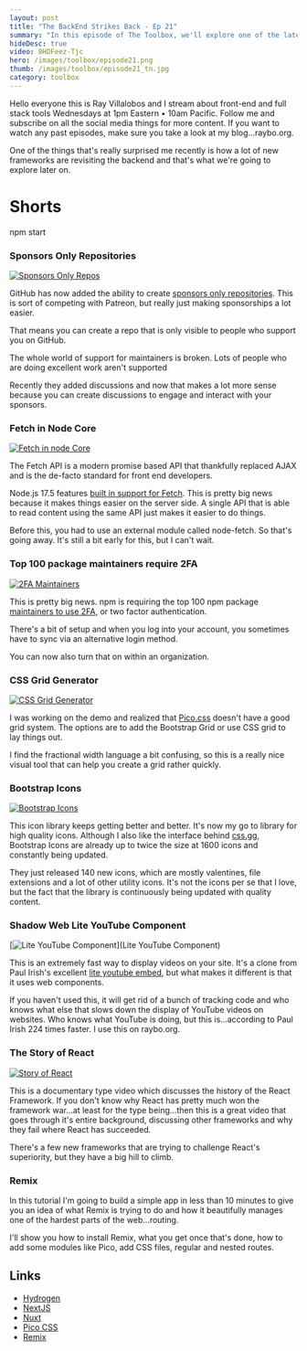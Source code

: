 ```yaml
---
layout: post
title: "The BackEnd Strikes Back - Ep 21"
summary: "In this episode of The Toolbox, we'll explore one of the latest regressions that's a trend in the world of web development. Thankfully it's not the return of table layouts. I'm talking about the return of the backend...and yes...it's coming back with a vengance. The pace of the web is relentless...and that's why you need...The Toolbox."
hideDesc: true
video: 8HDFeez-Tjc
hero: /images/toolbox/episode21.png
thumb: /images/toolbox/episode21_tn.jpg
category: toolbox
---
```


Hello everyone this is Ray Villalobos and I stream about front-end and full stack tools Wednesdays at 1pm Eastern • 10am Pacific. Follow me and subscribe on all the social media things for more content. If you want to watch any past episodes, make sure you take a look at my blog...raybo.org.

One of the things that's really surprised me recently is how a lot of new frameworks are revisiting the backend and that's what we're going to explore later on.

# Shorts

npm start

### Sponsors Only Repositories

[![Sponsors Only Repos](https://github.blog/wp-content/uploads/2019/05/Sponsors-1200x630-X2.png)](https://github.blog/2022-02-02-new-sponsors-only-repositories-custom-amounts-and-more/)

GitHub has now added the ability to create [sponsors only repositories](). This is sort of competing with Patreon, but really just making sponsorships a lot easier.

That means you can create a repo that is only visible to people who support you on GitHub.

The whole world of support for maintainers is broken. Lots of people who are doing excellent work aren't supported

Recently they added discussions and now that makes a lot more sense because you can create discussions to engage and interact with your sponsors.

### Fetch in Node Core

[![Fetch in node Core](../images/toolbox/2022-02-13_18-45-52.png)](https://fusebit.io/blog/node-fetch/)

The Fetch API is a modern promise based API that thankfully replaced AJAX and is the de-facto standard for front end developers.

Node.js 17.5 features [built in support for Fetch](https://fusebit.io/blog/node-fetch). This is pretty big news because it makes things easier on the server side. A single API that is able to read content using the same API just makes it easier to do things.

Before this, you had to use an external module called node-fetch. So that's going away. It's still a bit early for this, but I can't wait.

### Top 100 package maintainers require 2FA

[![2FA Maintainers](../images/toolbox/2022-02-13_18-47-36.png)](https://github.blog/2022-02-01-top-100-npm-package-maintainers-require-2fa-additional-security/)

This is pretty big news. npm is requiring the top 100 npm package [maintainers to use 2FA](https://github.blog/2022-02-01-top-100-npm-package-maintainers-require-2fa-additional-security), or two factor authentication.

There's a bit of setup and when you log into your account, you sometimes have to sync via an alternative login method.

You can now also turn that on within an organization.

### CSS Grid Generator

[![CSS Grid Generator](../images/toolbox/2022-02-13_23-23-23.png)](https://cssgrid-generator.netlify.app/)

I was working on the demo and realized that [Pico.css](https://picocss.com/) doesn't have a good grid system. The options are to add the Bootstrap Grid or use CSS grid to lay things out.

I find the fractional width language a bit confusing, so this is a really nice visual tool that can help you create a grid rather quickly.

### Bootstrap Icons

[![Bootstrap Icons](../images/toolbox/2022-02-13_23-29-27.png)](https://icons.getbootstrap.com/)

This icon library keeps getting better and better. It's now my go to library for high quality icons. Although I also like the interface behind [css.gg](https://css.gg/), Bootstrap Icons are already up to twice the size at 1600 icons and constantly being updated.

They just released 140 new icons, which are mostly valentines, file extensions and a lot of other utility icons. It's not the icons per se that I love, but the fact that the library is continuously being updated with quality content.

### Shadow Web Lite YouTube Component

[![Lite YouTube Component](../images/toolbox/2022-02-13_23-38-55.png)](Lite YouTube Component)

This is an extremely fast way to display videos on your site. It's a clone from Paul Irish's excellent [lite youtube embed](https://github.com/paulirish/lite-youtube-embed), but what makes it different is that it uses web components.

If you haven't used this, it will get rid of a bunch of tracking code and who knows what else that slows down the display of YouTube videos on websites. Who knows what YouTube is doing, but this is...according to Paul Irish 224 times faster. I use this on raybo.org.

### The Story of React

[![Story of React](../images/toolbox/2022-02-13_23-44-52.png)](https://www.youtube.com/watch?v=Wm_xI7KntDs)

This is a documentary type video which discusses the history of the React Framework. If you don't know why React has pretty much won the framework war...at least for the type being...then this is a great video that goes through it's entire background, discussing other frameworks and why they fail where React has succeeded.

There's a few new frameworks that are trying to challenge React's superiority, but they have a big hill to climb.

### Remix

In this tutorial I'm going to build a simple app in less than 10 minutes to give you an idea of what Remix is trying to do and how it beautifully manages one of the hardest parts of the web...routing.

I'll show you how to install Remix, what you get once that's done, how to add some modules like Pico, add CSS files, regular and nested routes.

## Links

- [Hydrogen](https://hydrogen.shopify.dev/)
- [NextJS](https://nextjs.org/)
- [Nuxt](https://v3.nuxtjs.org/)
- [Pico CSS](https://picocss.com/)
- [Remix](https://remix.run/)
